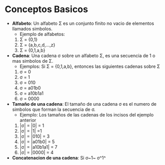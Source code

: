 # Conceptos Basicos
- __Alfabeto__: Un alfabeto Σ es un conjunto finito no vacio de elementos llamados simbolos.
    - Ejemplo de alfabetos:
    1. Σ = {0,1}
    2. Σ = {a,b,c,d,...,z}
    3. Σ = {0,1,a,b}
- __Cadena__: Una cadena σ sobre un alfabeto Σ, es una secuencia de 1 o mas simbolos de Σ.
    - Ejemplos: Si Σ = {0,1,a,b}, entonces las siguientes cadenas sobre Σ
    1. σ = 0
    2. σ = 1
    3. σ = 010
    4. σ = a01b0
    5. σ = a10b1a1
    6. σ = 0000
- __Tamaño de una cadena__: El tamaño de una cadena σ es el numero de simbolos que forman la secuencia de σ.
    - Ejemplo: Los tamaños de las cadenas de los incisos del ejemplo anterior
    1. |σ| = |0| = 1
    2. |σ| = |1| =1
    3. |σ| = |010| = 3
    4. |σ| = |a01b0| = 5
    5. |σ| = |a10b1a1| = 7
    6. |σ| = |0000| = 4
- __Concatenacion de una cadena__: Si σ~1~ σ^1^ 